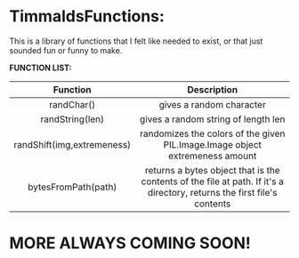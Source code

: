 # TimmaldsFunctions:
This is a library of functions that I felt like needed to exist, or that just sounded fun or funny to make. 

**FUNCTION LIST:**

|  Function              |  Description              |
|:--------------:|:--------------:|
|  randChar()              |    gives a random character            |
|  randString(len)              |     gives a random string of length len           |
|    randShift(img,extremeness)            |      randomizes the colors of the given PIL.Image.Image object extremeness amount         |
|       bytesFromPath(path)         |     returns a bytes object that is the contents of the file at path. If it's a directory, returns the first file's contents           |



# MORE ALWAYS COMING SOON!
